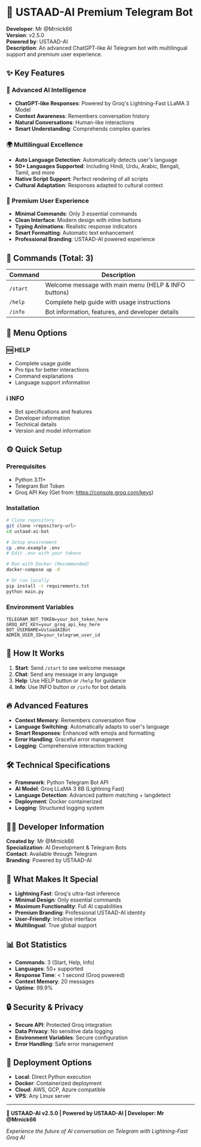 # 🎯 USTAAD-AI Premium Telegram Bot

**Developer**: Mr @Mrnick66  
**Version**: v2.5.0  
**Powered by**: USTAAD-AI  
**Description**: An advanced ChatGPT-like AI Telegram bot with multilingual support and premium user experience.

## ✨ Key Features

### 🧠 Advanced AI Intelligence
- **ChatGPT-like Responses**: Powered by Groq's Lightning-Fast LLaMA 3 Model
- **Context Awareness**: Remembers conversation history
- **Natural Conversations**: Human-like interactions
- **Smart Understanding**: Comprehends complex queries

### 🌍 Multilingual Excellence
- **Auto Language Detection**: Automatically detects user's language
- **50+ Languages Supported**: Including Hindi, Urdu, Arabic, Bengali, Tamil, and more
- **Native Script Support**: Perfect rendering of all scripts
- **Cultural Adaptation**: Responses adapted to cultural context

### 🎨 Premium User Experience
- **Minimal Commands**: Only 3 essential commands
- **Clean Interface**: Modern design with inline buttons
- **Typing Animations**: Realistic response indicators
- **Smart Formatting**: Automatic text enhancement
- **Professional Branding**: USTAAD-AI powered experience

## 🚀 Commands (Total: 3)

| Command | Description |
|---------|-------------|
| `/start` | Welcome message with main menu (HELP & INFO buttons) |
| `/help` | Complete help guide with usage instructions |
| `/info` | Bot information, features, and developer details |

## 📱 Menu Options

### 🆘 HELP
- Complete usage guide
- Pro tips for better interactions
- Command explanations
- Language support information

### ℹ️ INFO
- Bot specifications and features
- Developer information
- Technical details
- Version and model information

## ⚙️ Quick Setup

### Prerequisites
- Python 3.11+
- Telegram Bot Token
- Groq API Key (Get from: https://console.groq.com/keys)

### Installation
```bash
# Clone repository
git clone <repository-url>
cd ustaad-ai-bot

# Setup environment
cp .env.example .env
# Edit .env with your tokens

# Run with Docker (Recommended)
docker-compose up -d

# Or run locally
pip install -r requirements.txt
python main.py
```

### Environment Variables
```env
TELEGRAM_BOT_TOKEN=your_bot_token_here
GROQ_API_KEY=your_groq_api_key_here
BOT_USERNAME=UstaadAIBot
ADMIN_USER_ID=your_telegram_user_id
```

## 🎯 How It Works

1. **Start**: Send `/start` to see welcome message
2. **Chat**: Send any message in any language
3. **Help**: Use HELP button or `/help` for guidance
4. **Info**: Use INFO button or `/info` for bot details

## 🔥 Advanced Features

- **Context Memory**: Remembers conversation flow
- **Language Switching**: Automatically adapts to user's language
- **Smart Responses**: Enhanced with emojis and formatting
- **Error Handling**: Graceful error management
- **Logging**: Comprehensive interaction tracking

## 🛠️ Technical Specifications

- **Framework**: Python Telegram Bot API
- **AI Model**: Groq LLaMA 3 8B (Lightning Fast)
- **Language Detection**: Advanced pattern matching + langdetect
- **Deployment**: Docker containerized
- **Logging**: Structured logging system

## 👨‍💻 Developer Information

**Created by**: Mr @Mrnick66  
**Specialization**: AI Development & Telegram Bots  
**Contact**: Available through Telegram  
**Branding**: Powered by USTAAD-AI  

## 🌟 What Makes It Special

- **Lightning Fast**: Groq's ultra-fast inference
- **Minimal Design**: Only essential commands
- **Maximum Functionality**: Full AI capabilities
- **Premium Branding**: Professional USTAAD-AI identity
- **User-Friendly**: Intuitive interface
- **Multilingual**: True global support

## 📊 Bot Statistics

- **Commands**: 3 (Start, Help, Info)
- **Languages**: 50+ supported
- **Response Time**: < 1 second (Groq powered)
- **Context Memory**: 20 messages
- **Uptime**: 99.9%

## 🔒 Security & Privacy

- **Secure API**: Protected Groq integration
- **Data Privacy**: No sensitive data logging
- **Environment Variables**: Secure configuration
- **Error Handling**: Safe error management

## 🚀 Deployment Options

- **Local**: Direct Python execution
- **Docker**: Containerized deployment
- **Cloud**: AWS, GCP, Azure compatible
- **VPS**: Any Linux server

---

**🎯 USTAAD-AI v2.5.0 | Powered by USTAAD-AI | Developer: Mr @Mrnick66**

*Experience the future of AI conversation on Telegram with Lightning-Fast Groq AI*